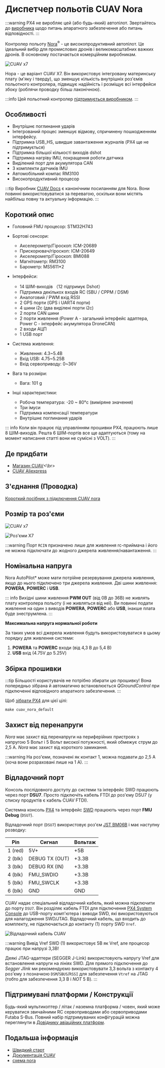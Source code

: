 # Диспетчер польотів CUAV Nora

:::warning PX4 не виробляє цей (або будь-який) автопілот. Звертайтесь до [виробника](https://www.cuav.net) щодо питань апаратного забезпечення або питань відповідності.
:::

Контролер польоту [Nora](https://doc.cuav.net/flight-controller/x7/en/nora.html)<sup>&reg;</sup> - це високопродуктивний автопілот. Це ідеальний вибір для промислових дронів і великомасштабних важких дронів. В основному постачається комерційним виробникам.

![CUAV x7](../../assets/flight_controller/cuav_nora/nora.png)

Нора - це варіант CUAV X7. Він використовує інтегровану материнську плату (м'яку і тверду), що зменшує кількість внутрішніх роз'ємів польотного контролера, підвищує надійність і розміщує всі інтерфейси збоку (роблячи проводку більш лаконічною).

:::info Цей польотний контролер [підтримується виробником](../flight_controller/autopilot_manufacturer_supported.md).
:::

## Особливості

- Внутрішнє поглинання ударів
- Інтегрований процес зменшує відмову, спричинену пошкодженням інтерфейсу.
- Підтримка USB_HS, швидше завантаження журналів (PX4 ще не підтримується)
- Підтримка більшої кількості виходів dshot
- Підтримка нагріву IMU, покращення роботи датчика
- Виділений порт для акумулятора CAN
- 3 комплекти датчиків IMU
- Автомобільний компас RM3100
- Високопродуктивний процесор

:::tip
Виробник [CUAV Docs](https://doc.cuav.net/flight-controller/x7/en/nora.html) є канонічним посиланням для Nora. Вони повинні використовуватися за перевагою, оскільки вони містять найбільш повну та актуальну інформацію.
:::

## Короткий опис

- Головний FMU процесор: STM32H743
- Бортові сенсори:

  - Акселерометр/Гіроскоп: ICM-20689
  - Прискорювач/гіроскоп: ICM-20649
  - Акселерометр/Гіроскоп: BMI088
  - Магнітометр: RM3100
  - Барометр: MS5611\*2

- Інтерфейси:
  - 14 ШІМ-виходів （12 підтримує Dshot）
  - Підтримка декількох входів RC (SBU / CPPM / DSM)
  - Аналоговий / PWM вхід RSSI
  - 2 GPS порти (GPS і UART4 порти)
  - 4 шини i2c (два виділені порти i2c)
  - 2 порти CAN шини
  - 2 порти живлення (Power A - загальний інтерфейс адаптера, Power C - інтерфейс акумулятора DroneCAN)
  - 2 входи АЦП
  - 1 USB порт
- Система живлення:
  - Живлення: 4.3~5.4В
  - Вхід USB: 4.75~5.25В
  - Вхід сервоприводу: 0~36V
- Вага та розміри:
  - Вага: 101 g
- Інші характеристики:
  - Робоча температура: -20 ~ 80°c (виміряне значення)
  - Три імуси
  - Підтримка компенсації температури
  - Внутрішнє поглинання ударів

::: info
Коли він працює під управлінням прошивки PX4, працюють лише 8 ШІМ-виходів.
Решта 6 ШІМ-портів все ще адаптуються (тому на момент написання статті вони не сумісні з VOLT).
:::

## Де придбати

- [Магазин CUAV](https://store.cuav.net)<\br>
- [CUAV Aliexpress](https://www.aliexpress.com/item/4001042501927.html?gps-id=8041884&scm=1007.14677.110221.0&scm_id=1007.14677.110221.0&scm-url=1007.14677.110221.0&pvid=3dc0a3ba-fa82-43d2-b0b3-6280e4329cef&spm=a2g0o.store_home.promoteRecommendProducts_7913969.58)

## З'єднання (Проводка)

[Короткий посібник з підключення CUAV nora](https://doc.cuav.net/flight-controller/x7/en/quick-start/quick-start-nora.html)

## Розмір та роз'єми

![CUAV x7](../../assets/flight_controller/cuav_nora/nora-size.jpg)

![Роз'єми X7](../../assets/flight_controller/cuav_nora/nora-pinouts.jpg)

:::warning
Порт `RCIN` призначено лише для живлення rc-приймача і його не можна підключати до жодного джерела живлення/навантаження.
:::

## Номінальна напруга

Nora AutoPilot\* може мати потрійне резервування джерела живлення, якщо до нього підключено три джерела живлення. Дві шини живлення: **POWERA**, **POWERC** і **USB**.

::: info Вихідні шини живлення **PWM OUT** (від 0В до 36В) не живлять плату контролера польоту (і не живляться від неї). Ви повинні подати живлення на один з виводів **POWERA**, **POWERC** або **USB**, інакше плата буде знеструмлена.
:::

**Максимальна напруга нормальної роботи**

За таких умов всі джерела живлення будуть використовуватися в цьому порядку для живлення системи:

1. **POWERA** та **POWERC** входи (від 4,3 В до 5,4 В)
2. **USB** вхід (4.75V до 5.25V)

## Збірка прошивки

:::tip
Більшості користувачів не потрібно збирати цю прошивку! Вона попередньо зібрана й автоматично встановлюється _QGroundControl_ при підключенні відповідного апаратного забезпечення.
:::

Щоб [зібрати PX4](../dev_setup/building_px4.md) для цієї цілі:

```
make cuav_nora_default
```

## Захист від перенапруги

_Nora_ має захист від перенапруги на периферійних пристроях з напругою 5 Вольт і 5 Вольт високої потужності, який обмежує струм до 2,5 А. _Nora_ має захист від короткого замикання.

:::warning
На роз'єми, позначені як контакт 1, можна подавати до 2,5 А (хоча вони розраховані лише на 1 А).
:::

## Відладочний порт

Консоль послідовного доступу до системи та інтерфейс SWD працюють через порт **DSU7**. Просто підключіть кабель FTDI до роз'єму DSU7 (у списку продуктів є кабель CUAV FTDI).

Системна консоль [PX4](../debug/system_console.md) та інтерфейс [SWD](../debug/swd_debug.md) працюють через порт **FMU Debug** (`DSU7`).

Відладочний порт (`DSU7`) використовує роз'єм [JST BM06B](https://www.digikey.com.au/product-detail/en/jst-sales-america-inc/BM06B-GHS-TBT-LF-SN-N/455-1582-1-ND/807850) і має наступну розводку:

| Pin     | Сигнал         | Вольтаж |
| ------- | -------------- | ------- |
| 1 (red) | 5V+            | +5В     |
| 2 (blk) | DEBUG TX (OUT) | +3.3В   |
| 3 (blk) | DEBUG RX (IN)  | +3.3В   |
| 4 (blk) | FMU_SWDIO      | +3.3В   |
| 5 (blk) | FMU_SWCLK      | +3.3В   |
| 6 (blk) | GND            | GND     |

CUAV надає спеціальний відладочний кабель, який можна підключити до порту `DSU7`. Він розділяє кабель FTDI для підключення [PX4 System Console](../debug/system_console.md) до USB-порту комп'ютера і виводи SWD, які використовуються для налагодження SWD/JTAG. Відладочний кабель, що входить до комплекту, не підключається до контакту (1) порту SWD `Vref`.

![Відладочний кабель CUAV](../../assets/flight_controller/cuav_v5_plus/cuav_v5_debug_cable.jpg)

:::warning
Вивід Vref SWD (1) використовує 5В як Vref, але процесор працює при напрузі 3,3В!

Деякі JTAG-адаптери (SEGGER J-Link) використовують напругу Vref для встановлення напруги на лініях SWD. Для прямого підключення до _Segger Jlink_ ми рекомендуємо використовувати 3,3 вольта з контакту 4 роз'єму з позначкою `DSM`/`SBUS`/`RSSI` для забезпечення `Vtref` на JTAG (тобто для забезпечення 3,3 В і _NOT_ 5 В).
:::

## Підтримувані платформи / Конструкції

Будь-який мультикоптер / літак / наземна платформа / човен, який може керуватися звичайними RC сервоприводами або сервоприводами Futaba S-Bus. Повний набір підтримуваних конфігурацій можна переглянути в [Довіднику авіаційних платформ](../airframes/airframe_reference.md).

## Подальша інформація

- [Швидкий старт](https://doc.cuav.net/flight-controller/x7/en/quick-start/quick-start-nora.html)
- [Документація CUAV](http://doc.cuav.net)
- [схема nora](https://github.com/cuav/hardware/tree/master/X7_Autopilot)
